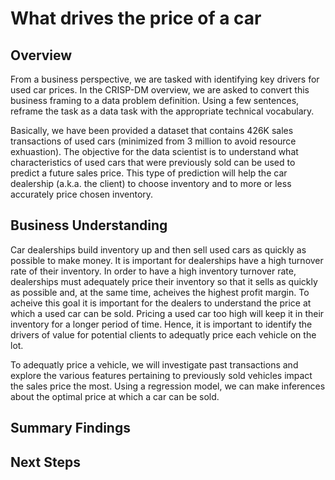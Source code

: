 # What drives the price of a car

## Overview

From a business perspective, we are tasked with identifying key drivers for used car prices. In the CRISP-DM overview, we are asked to convert this business framing to a data problem definition. Using a few sentences, reframe the task as a data task with the appropriate technical vocabulary.

Basically, we have been provided a dataset that contains 426K sales transactions of used cars (minimized from 3 million to avoid resource exhuastion).  The objective for the data scientist is to understand what characteristics of used cars that were previously sold can be used to predict a future sales price.  This type of prediction will help the car dealership (a.k.a. the client) to choose inventory and to more or less accurately price chosen inventory.

## Business Understanding

Car dealerships build inventory up and then sell used cars as quickly as possible to make money. It is important for dealerships have a high turnover rate of their inventory.  In order to have a high inventory turnover rate, dealerships must adequately price their inventory so that it sells as quickly as possible and, at the same time, acheives the highest profit margin.  To acheive this goal it is important for the dealers to understand the price at which a used car can be sold. Pricing a used car too high will keep it in their inventory for a longer period of time. Hence, it is important to identify the drivers of value for potential clients to adequatly price each vehicle on the lot.

To adequatly price a vehicle, we will investigate past transactions and explore the various features pertaining to previously sold vehicles impact the sales price the most. Using a regression model, we can make inferences about the optimal price at which a car can be sold.

## Summary Findings

## Next Steps